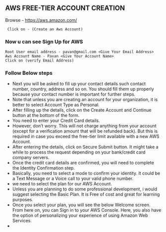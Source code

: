 ## AWS FREE-TIER ACCOUNT CREATION 

Browse -  https://aws.amazon.com/

```
 Click on - (Create an Aws Account)
```
### Now u can see Sign Up for AWS

```
Root User email address - pavan@gmail.com <Give Your Email Address>
Aws Account Name - Pavan <Give Your Account Name>
Click on (verify Email Address)
```

### Follow Below steps 

- Next you will be asked to fill up your contact details such contact number, country, address and so on. You should fill them up properly because your contact number is important for further steps.
- Note that unless you are creating an account for your organization, it is better to select Account Type as Personal.
- After filling up the details, click on the Create Account and Continue button at the bottom of the form.
- You need to enter your Credit Card details.
- However, don’t worry. This will not charge anything from your account (except for a verification amount that will be refunded back). But this is required in case you exceed the free-tier limit available with a new AWS Account.
- After entering the details, click on Secure Submit button. It might take a while to process the request depending on your bank/credit card company servers.
- Once the credit card details are confirmed, you will need to complete the Identity Confirmation step.
- Basically, you need to select a mode to confirm your identity. It could be a Text Message or a Voice call to your valid phone number.
- we need to select the plan for our AWS Account.
- Unless you are planning to do some professional development, i would suggest selecting the Basic Plan. It is Free of cost and great for learning purposes.
- Once you select your plan, you will see the below Welcome screen. From here on, you can Sign in to your AWS Console. Here, you also have the option of personalizing your experience of using Amazon Web Services.
- 
